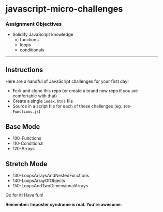 # javascript-micro-challenges

### Assignment Objectives

- Solidify JavaScript knowledge
  - functions
  - loops
  - conditionals

---

## Instructions

Here are a handful of JavaScript challenges for your first day!

- Fork and clone this repo (or create a brand new repo if you are comfortable with that)
- Create a single `index.html` file
- Source in a script file for each of these challenges (eg. `100-Functions.js`)

## Base Mode

- 100-Functions
- 110-Conditional
- 120-Arrays

## Stretch Mode

- 130-LoopsArraysAndNestedFunctions
- 140-LoopsArrayOfObjects
- 150-LoopsAndTwoDimensionalArrays

Go for it! Have fun!

__Remember: Imposter syndrome is real. You're awesome.__
